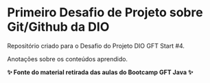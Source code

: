 # Primeiro Desafio de Projeto sobre Git/Github da DIO
Repositório criado para o Desafio do Projeto DIO GFT Start #4.

Anotações sobre os conteúdos aprendido.

**✨  Fonte do material retirada das aulas do Bootcamp GFT Java ✨**
